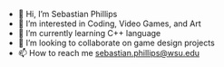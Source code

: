 - 👋 Hi, I’m Sebastian Phillips
- 👀 I’m interested in Coding, Video Games, and Art
- 🌱 I’m currently learning C++ language
- 💞️ I’m looking to collaborate on game design projects
- 📫 How to reach me sebastian.phillips@wsu.edu

